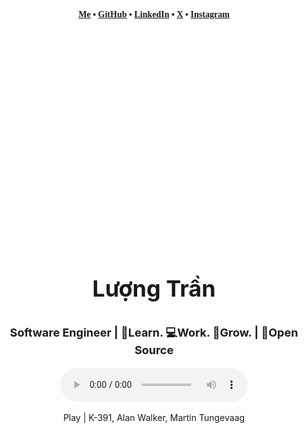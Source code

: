 <div align="center" style="margin-top: 20px;">
<p style="font-weight: bold; font-family: Cambria, Cochin, Georgia, Times, 'Times New Roman', serif;' ">
    <a href="https://lov3five.github.io/about" target="_blank">Me</a> ▪
    <a href="https://github.com/lov3five" target="_blank">GitHub</a> ▪
    <a href="https://www.linkedin.com/in/luongtranstaff/" target="_blank">LinkedIn</a> ▪
    <a href="https://twitter.com/luongtranstaff" target="_blank">X</a> ▪
    <a href="https://instagram.com/nakervn" target="_blank">Instagram</a>
</p>
<div style="font-weight: bolder;">
    <img width="320px" style="border-radius:10px; margin-top: 35px;" src="./resource/gif/gif_logo.gif"/>
    <p style="font-size: 36px">Lượng Trần</p>
    <p style="font-size: 18px">Software Engineer | 💫Learn. 💻Work. 🌱Grow. | 💚Open Source</p>
</div>
<div>
  <audio controls loop>
    <source src="./resource/audio/Play-K-391-Alan-Walker-Martin-Tungev.mp3" type="audio/mpeg">
    Your browser does not support the audio element.
  </audio>
  <p>Play | K-391, Alan Walker, Martin Tungevaag</p>
</div>
</div>

